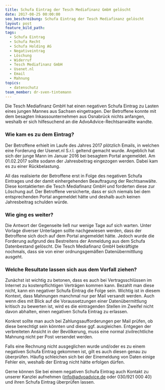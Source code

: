 ```yaml
---
title: Schufa Eintrag der Tesch Mediafinanz GmbH gelöscht
date: 2017-08-25 00:00:00
seo_beschreibung: Schufa Eintrag der Tesch Mediafinanz gelöscht
layout: post
feature_bild_path:
tags:
  - Schufa Eintrag
  - Schufa Recht
  - Schufa Holding AG
  - Negativeintrag
  - Löschung
  - Widerruf
  - Tesch Mediafinanz GmbH
  - Usenet.nl
  - Email
  - Mahnung
topics:
  - datenschutz
team_member: dr-sven-tintemann
---
```



Die Tesch Mediafinanz GmbH hat einen negativen Schufa Eintrag zu Lasten eines jungen Mannes aus Sachsen eingetragen. Der Betroffene konnte mit dem besagten Inkassounternehmen aus Osnabr&uuml;ck nichts anfangen, weshalb er sich hilfesuchend an die AdvoAdvice-Rechtsanw&auml;lte wandte.

### Wie kam es zu dem Eintrag?

Der Betroffene erhielt im Laufe des Jahres 2017 pl&ouml;tzlich Emails, in welchen eine Forderung der Usenet.nl S.r.l. geltend gemacht wurde. Angeblich hat sich der junge Mann im Januar 2016 bei besagtem Portal angemeldet. Am 01.02.2017 sollte sodann der Jahresbeitrag eingezogen werden. Dabei kam es zu einer R&uuml;ckbelastung.

All das realisierte der Betroffene erst in Folge des negativen Schufa Eintrages und der damit einhergehenden Beauftragung der Rechtsanw&auml;lte. Diese kontaktierten die Tesch Mediafinanz GmbH und forderten diese zur L&ouml;schung auf. Der Betroffene versicherte, dass er sich niemals bei dem entsprechenden Portal angemeldet h&auml;tte und deshalb auch keinen Jahresbeitrag schulden w&uuml;rde.

### Wie ging es weiter?

Die Antwort der Gegenseite lie&szlig; nur wenige Tage auf sich warten. Unter Vorlage diverser Unterlagen sollte nachgewiesen werden, dass der Betroffene sich doch auf dem Portal angemeldet h&auml;tte. Jedoch wurde die Forderung aufgrund des Bestreitens der Anmeldung aus dem Schufa Datenbestand gel&ouml;scht. Die Tesch Mediafinanz GmbH bekr&auml;ftigte nochmals, dass sie von einer ordnungsgem&auml;&szlig;en Daten&uuml;bermittlung ausgeht.

### Welche Resultate lassen sich aus dem Vorfall ziehen?

Zun&auml;chst ist wichtig zu betonen, dass es auch bei Vertragsschl&uuml;ssen im Internet zu kostenpflichtigen Vertr&auml;gen kommen kann. Bezahlt man diese nicht, kann ein negativer Schufa Eintrag die Folge sein. Wichtig ist in diesem Kontext, dass Mahnungen manchmal nur per Mail versandt werden. Auch wenn dies mit Blick auf die Voraussetzungen einer Daten&uuml;bermittlung kritisch zu bewerten ist, wird es die eintragenden Stellen im Zweifel nicht davon abhalten, einen negativen Schufa Eintrag zu erlassen.

Konkret sollte man auch bei Zahlungsaufforderungen per Mail pr&uuml;fen, ob diese berechtigt sein k&ouml;nnten und diese ggf. ausgleichen. Entgegen der verbreiteten Ansicht in der Bev&ouml;lkerung, muss eine normal zivilrechtliche Mahnung nicht per Post versendet werden.

Falls eine Rechnung nicht ausgeglichen wurde und/oder es zu einem negativen Schufa Eintrag gekommen ist, gilt es auch diesen genau zu &uuml;berpr&uuml;fen. H&auml;ufig schleichen sich bei der Einemeldung von Daten einige Fehler ein, weshalb der Eintrag nicht h&auml;tte erfolgen d&uuml;rfen.

Gerne k&ouml;nnen Sie bei einem negativen Schufa Eintrag auch Kontakt zu unserer Kanzlei aufnehmen (info@advoadvice.de oder 030/921 000 40) und ihren Schufa Eintrag &uuml;berpr&uuml;fen lassen.

&nbsp;